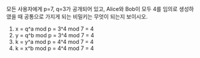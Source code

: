 모든 사용자에게 p=7, q=3가 공개되어 있고, Alice와 Bob이 모두 4를 임의로 생성하였을 때 공통으로 가지게 되는 비밀키는 무엇이 되는지 보이시오.

1. x = q^a mod p = 3^4 mod 7 = 4
2. y = q^b mod p = 3^4 mod 7 = 4
3. k = y^a mod p = 4^4 mod 7 = 4
4. k = x^b mod p = 4^4 mod 7 = 4